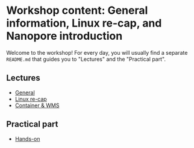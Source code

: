 # Workshop content: General information, Linux re-cap, and Nanopore introduction

Welcome to the workshop! For every day, you will usually find a separate `README.md` that guides you to "Lectures" and the "Practical part".

## Lectures

* [General](general.md)
* [Linux re-cap](linux.md)
* [Container & WMS](container-wms.md)

## Practical part

* [Hands-on](hands-on.md)